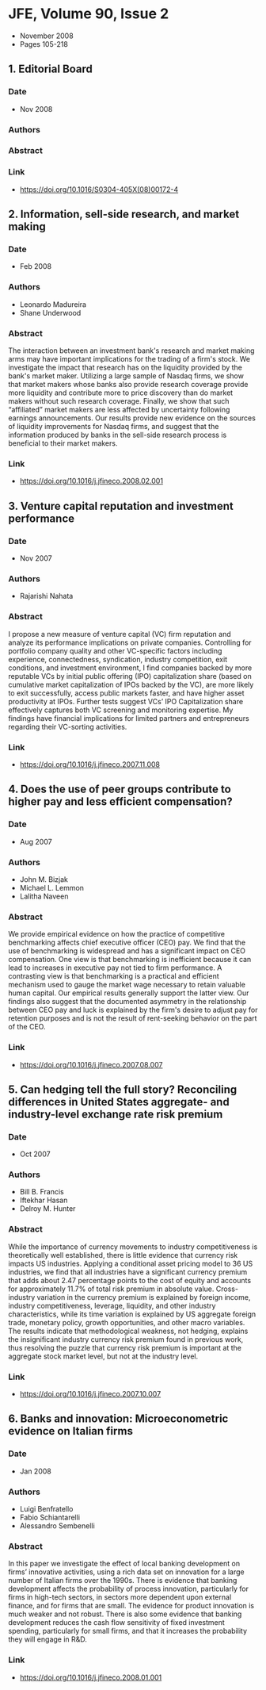 # JFE, Volume 90, Issue 2
- November 2008
- Pages 105-218

## 1. Editorial Board
### Date
- Nov 2008
### Authors
### Abstract

### Link
- https://doi.org/10.1016/S0304-405X(08)00172-4

## 2. Information, sell-side research, and market making
### Date
- Feb 2008
### Authors
- Leonardo Madureira
- Shane Underwood
### Abstract
The interaction between an investment bank's research and market making arms may have important implications for the trading of a firm's stock. We investigate the impact that research has on the liquidity provided by the bank's market maker. Utilizing a large sample of Nasdaq firms, we show that market makers whose banks also provide research coverage provide more liquidity and contribute more to price discovery than do market makers without such research coverage. Finally, we show that such “affiliated” market makers are less affected by uncertainty following earnings announcements. Our results provide new evidence on the sources of liquidity improvements for Nasdaq firms, and suggest that the information produced by banks in the sell-side research process is beneficial to their market makers.
### Link
- https://doi.org/10.1016/j.jfineco.2008.02.001

## 3. Venture capital reputation and investment performance
### Date
- Nov 2007
### Authors
- Rajarishi Nahata
### Abstract
I propose a new measure of venture capital (VC) firm reputation and analyze its performance implications on private companies. Controlling for portfolio company quality and other VC-specific factors including experience, connectedness, syndication, industry competition, exit conditions, and investment environment, I find companies backed by more reputable VCs by initial public offering (IPO) capitalization share (based on cumulative market capitalization of IPOs backed by the VC), are more likely to exit successfully, access public markets faster, and have higher asset productivity at IPOs. Further tests suggest VCs’ IPO Capitalization share effectively captures both VC screening and monitoring expertise. My findings have financial implications for limited partners and entrepreneurs regarding their VC-sorting activities.
### Link
- https://doi.org/10.1016/j.jfineco.2007.11.008

## 4. Does the use of peer groups contribute to higher pay and less efficient compensation?
### Date
- Aug 2007
### Authors
- John M. Bizjak
- Michael L. Lemmon
- Lalitha Naveen
### Abstract
We provide empirical evidence on how the practice of competitive benchmarking affects chief executive officer (CEO) pay. We find that the use of benchmarking is widespread and has a significant impact on CEO compensation. One view is that benchmarking is inefficient because it can lead to increases in executive pay not tied to firm performance. A contrasting view is that benchmarking is a practical and efficient mechanism used to gauge the market wage necessary to retain valuable human capital. Our empirical results generally support the latter view. Our findings also suggest that the documented asymmetry in the relationship between CEO pay and luck is explained by the firm's desire to adjust pay for retention purposes and is not the result of rent-seeking behavior on the part of the CEO.
### Link
- https://doi.org/10.1016/j.jfineco.2007.08.007

## 5. Can hedging tell the full story? Reconciling differences in United States aggregate- and industry-level exchange rate risk premium
### Date
- Oct 2007
### Authors
- Bill B. Francis
- Iftekhar Hasan
- Delroy M. Hunter
### Abstract
While the importance of currency movements to industry competitiveness is theoretically well established, there is little evidence that currency risk impacts US industries. Applying a conditional asset pricing model to 36 US industries, we find that all industries have a significant currency premium that adds about 2.47 percentage points to the cost of equity and accounts for approximately 11.7% of total risk premium in absolute value. Cross-industry variation in the currency premium is explained by foreign income, industry competitiveness, leverage, liquidity, and other industry characteristics, while its time variation is explained by US aggregate foreign trade, monetary policy, growth opportunities, and other macro variables. The results indicate that methodological weakness, not hedging, explains the insignificant industry currency risk premium found in previous work, thus resolving the puzzle that currency risk premium is important at the aggregate stock market level, but not at the industry level.
### Link
- https://doi.org/10.1016/j.jfineco.2007.10.007

## 6. Banks and innovation: Microeconometric evidence on Italian firms
### Date
- Jan 2008
### Authors
- Luigi Benfratello
- Fabio Schiantarelli
- Alessandro Sembenelli
### Abstract
In this paper we investigate the effect of local banking development on firms’ innovative activities, using a rich data set on innovation for a large number of Italian firms over the 1990s. There is evidence that banking development affects the probability of process innovation, particularly for firms in high-tech sectors, in sectors more dependent upon external finance, and for firms that are small. The evidence for product innovation is much weaker and not robust. There is also some evidence that banking development reduces the cash flow sensitivity of fixed investment spending, particularly for small firms, and that it increases the probability they will engage in R&D.
### Link
- https://doi.org/10.1016/j.jfineco.2008.01.001

